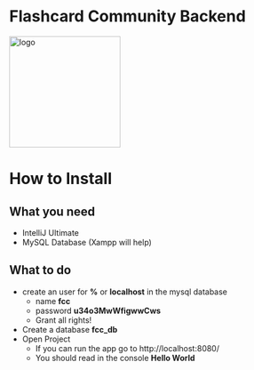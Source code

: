 # Flashcard Community Backend

<img src="https://github.com/phoenixfeder/fc-com/blob/master/graphics/logo.png" alt="logo" width="200">

# How to Install
## What you need
* IntelliJ Ultimate
* MySQL Database (Xampp will help)
## What to do
* create an user for **%** or **localhost** in the mysql database
    * name **fcc**
    * password **u34o3MwWfigwwCws**
    * Grant all rights!
* Create a database **fcc_db**
* Open Project
    * If you can run the app go to http://localhost:8080/
    * You should read in the console **Hello World**
